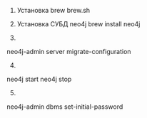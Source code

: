 1) Установка brew
	brew.sh

2) Установка СУБД neo4j
	brew install neo4j

3)
neo4j-admin server migrate-configuration

4)
neo4j start
neo4j stop

5)
neo4j-admin dbms set-initial-password <password>
